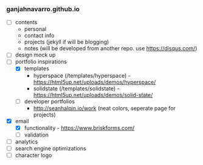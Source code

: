 ### ganjahnavarro.github.io

- [ ] contents
    * personal
    * contact info
    * projects (jekyll if will be blogging)
    * notes (will be developed from another repo. use https://disqus.com/)
- [ ] design mock up
- [ ] portfolio inspirations
    - [x] templates
        * hyperspace (/templates/hyperspace) - https://html5up.net/uploads/demos/hyperspace/
        * solidstate (/templates/solidstate) - https://html5up.net/uploads/demos/solid-state/
    - [ ] developer portfolios
        * http://seanhalpin.io/work (neat colors, seperate page for projects)
- [x] email
    - [x] functionality - https://www.briskforms.com/
    - [ ] validation
- [ ] analytics
- [ ] search engine optimizations
- [ ] character logo
